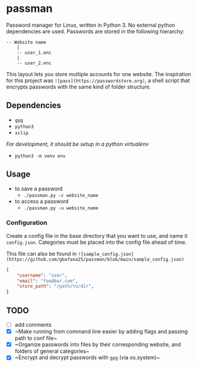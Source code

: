 # passman

Password manager for Linux, written in Python 3.  No external python dependencies are used.  Passwords are stored in the following hierarchy:

```
-- Website name
	|
	-- user_1.enc
	|
	-- user_2.enc
```

This layout lets you store multiple accounts for one website.
The inspiration for this project was `![pass](https://passwordstore.org)`, a shell script that encrypts passwords with the same kind of folder structure.

## Dependencies

 - `gpg`
 - `python3`
 - `xclip`

 *For development, it should be setup in a python virtualenv*
 - `python3 -m venv env`

## Usage

 - to save a password
	- `./passman.py -c website_name`
 - to access a password
	- `./passman.py -u website_name`

### Configuration

Create a config file in the base directory that you want to use, and name it `config.json`.  Categories must be placed into the config file ahead of time. 

This file can also be found in `![sample_config.json](https://github.com/gbafana25/passman/blob/main/sample_config.json)`
```json
{
	"username": "user",
	"email": "foo@bar.com",
	"store_path": "/path/to/dir",
}
```


## TODO

- [ ] add comments 
- [x] ~Make running from command line easier by adding flags and passing path to conf file~
- [x] ~Organize passwords into files by their corresponding website, and folders of general categories~
- [x] ~Encrypt and decrypt passwords with `gpg` (via os.system)~
